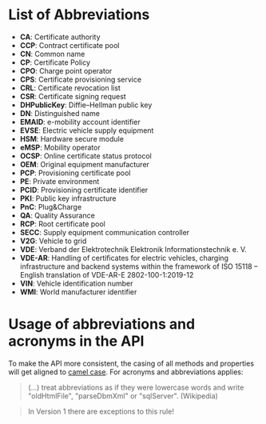 # List of Abbreviations

 * __CA__: Certificate authority
 * __CCP__: Contract certificate pool
 * __CN__: Common name
 * __CP__: Certificate Policy
 * __CPO__: Charge point operator
 * __CPS__: Certificate provisioning service
 * __CRL__: Certificate revocation list
 * __CSR__: Certificate signing request
 * __DHPublicKey__: Diffie–Hellman public key
 * __DN__: Distinguished name
 * __EMAID__: e-mobility account identifier
 * __EVSE__: Electric vehicle supply equipment
 * __HSM__: Hardware secure module
 * __eMSP__: Mobility operator
 * __OCSP__: Online certificate status protocol
 * __OEM__: Original equipment manufacturer
 * __PCP__: Provisioning certificate pool
 * __PE__: Private environment
 * __PCID__: Provisioning certificate identifier
 * __PKI__: Public key infrastructure
 * __PnC__: Plug&Charge
 * __QA__: Quality Assurance
 * __RCP__: Root certificate pool
 * __SECC__: Supply equipment communication controller
 * __V2G__: Vehicle to grid
 * __VDE__: Verband der Elektrotechnik Elektronik Informationstechnik e. V.
 * __VDE-AR__: Handling of certificates for electric vehicles, charging infrastructure and backend systems within the framework of ISO 15118 – English translation of VDE-AR-E 2802-100-1:2019-12
 * __VIN__: Vehicle identification number
 * __WMI__: World manufacturer identifier


# Usage of abbreviations and acronyms in the API

To make the API more consistent, the casing of all methods and properties will get aligned to [camel case](https://en.wikipedia.org/wiki/Camel_case#Programming_and_coding). For acronyms and abbreviations applies:

> (…) treat abbreviations as if they were lowercase words and write "oldHtmlFile", "parseDbmXml" or "sqlServer". (Wikipedia)

<!-- theme: warning -->

> In Version 1 there are exceptions to this rule!
